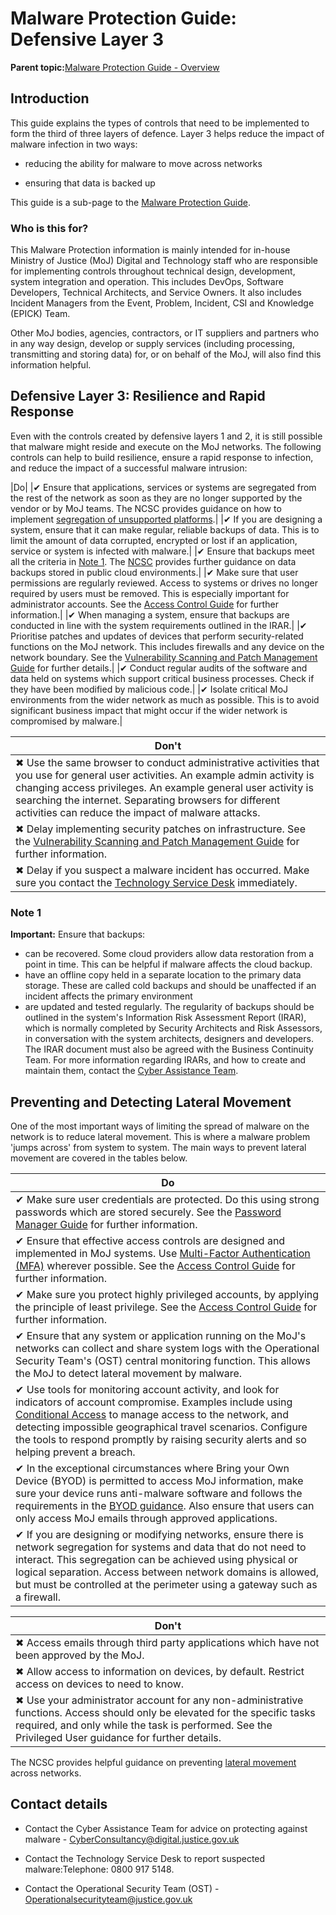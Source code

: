# Malware Protection Guide: Defensive Layer 3

**Parent topic:**[Malware Protection Guide - Overview](malware-protection-guide-introduction.md)

## Introduction

This guide explains the types of controls that need to be implemented to form the third of three layers of defence. Layer 3 helps reduce the impact of malware infection in two ways:

-   reducing the ability for malware to move across networks

-   ensuring that data is backed up


This guide is a sub-page to the [Malware Protection Guide](malware-protection-guide-introduction.md).

### Who is this for?

This Malware Protection information is mainly intended for in-house Ministry of Justice \(MoJ\) Digital and Technology staff who are responsible for implementing controls throughout technical design, development, system integration and operation. This includes DevOps, Software Developers, Technical Architects, and Service Owners. It also includes Incident Managers from the Event, Problem, Incident, CSI and Knowledge \(EPICK\) Team.

Other MoJ bodies, agencies, contractors, or IT suppliers and partners who in any way design, develop or supply services \(including processing, transmitting and storing data\) for, or on behalf of the MoJ, will also find this information helpful.

## Defensive Layer 3: Resilience and Rapid Response

Even with the controls created by defensive layers 1 and 2, it is still possible that malware might reside and execute on the MoJ networks. The following controls can help to build resilience, ensure a rapid response to infection, and reduce the impact of a successful malware intrusion:

|Do|
|✔ Ensure that applications, services or systems are segregated from the rest of the network as soon as they are no longer supported by the vendor or by MoJ teams. The NCSC provides guidance on how to implement [segregation of unsupported platforms](https://www.ncsc.gov.uk/guidance/obsolete-platforms-security-guidance).|
|✔ If you are designing a system, ensure that it can make regular, reliable backups of data. This is to limit the amount of data corrupted, encrypted or lost if an application, service or system is infected with malware.|
|✔ Ensure that backups meet all the criteria in [Note 1](#note-1). The [NCSC](https://www.ncsc.gov.uk/blog-post/offline-backups-in-an-online-world) provides further guidance on data backups stored in public cloud environments.|
|✔ Make sure that user permissions are regularly reviewed. Access to systems or drives no longer required by users must be removed. This is especially important for administrator accounts. See the [Access Control Guide](access-control-guide.md) for further information.|
|✔ When managing a system, ensure that backups are conducted in line with the system requirements outlined in the IRAR.|
|✔ Prioritise patches and updates of devices that perform security-related functions on the MoJ network. This includes firewalls and any device on the network boundary. See the [Vulnerability Scanning and Patch Management Guide](vulnerability-scanning.md) for further details.|
|✔ Conduct regular audits of the software and data held on systems which support critical business processes. Check if they have been modified by malicious code.|
|✔ Isolate critical MoJ environments from the wider network as much as possible. This is to avoid significant business impact that might occur if the wider network is compromised by malware.|

|Don't|
|-----|
|✖ Use the same browser to conduct administrative activities that you use for general user activities. An example admin activity is changing access privileges. An example general user activity is searching the internet. Separating browsers for different activities can reduce the impact of malware attacks.|
|✖ Delay implementing security patches on infrastructure. See the [Vulnerability Scanning and Patch Management Guide](vulnerability-scanning.md) for further information.|
|✖ Delay if you suspect a malware incident has occurred. Make sure you contact the [Technology Service Desk](#contact-details) immediately.|

### Note 1

**Important:** Ensure that backups:

-   can be recovered. Some cloud providers allow data restoration from a point in time. This can be helpful if malware affects the cloud backup.
-   have an offline copy held in a separate location to the primary data storage. These are called cold backups and should be unaffected if an incident affects the primary environment
-   are updated and tested regularly. The regularity of backups should be outlined in the system's Information Risk Assessment Report \(IRAR\), which is normally completed by Security Architects and Risk Assessors, in conversation with the system architects, designers and developers. The IRAR document must also be agreed with the Business Continuity Team. For more information regarding IRARs, and how to create and maintain them, contact the [Cyber Assistance Team](#contact-details).

## Preventing and Detecting Lateral Movement

One of the most important ways of limiting the spread of malware on the network is to reduce lateral movement. This is where a malware problem 'jumps across' from system to system. The main ways to prevent lateral movement are covered in the tables below.

|Do|
|--|
|✔ Make sure user credentials are protected. Do this using strong passwords which are stored securely. See the [Password Manager Guide](password-managers.md) for further information.|
|✔ Ensure that effective access controls are designed and implemented in MoJ systems. Use [Multi-Factor Authentication \(MFA\)](multi-factor-authentication-mfa-guide.md) wherever possible. See the [Access Control Guide](access-control-guide.md) for further information.|
|✔ Make sure you protect highly privileged accounts, by applying the principle of least privilege. See the [Access Control Guide](access-control-guide.md) for further information.|
|✔ Ensure that any system or application running on the MoJ's networks can collect and share system logs with the Operational Security Team's \(OST\) central monitoring function. This allows the MoJ to detect lateral movement by malware.|
|✔ Use tools for monitoring account activity, and look for indicators of account compromise. Examples include using [Conditional Access](https://en.wikipedia.org/wiki/Conditional_access) to manage access to the network, and detecting impossible geographical travel scenarios. Configure the tools to respond promptly by raising security alerts and so helping prevent a breach.|
|✔ In the exceptional circumstances where Bring your Own Device \(BYOD\) is permitted to access MoJ information, make sure your device runs anti-malware software and follows the requirements in the [BYOD guidance](personal-devices.md). Also ensure that users can only access MoJ emails through approved applications.|
|✔ If you are designing or modifying networks, ensure there is network segregation for systems and data that do not need to interact. This segregation can be achieved using physical or logical separation. Access between network domains is allowed, but must be controlled at the perimeter using a gateway such as a firewall.|

|Don't|
|-----|
|✖ Access emails through third party applications which have not been approved by the MoJ.|
|✖ Allow access to information on devices, by default. Restrict access on devices to need to know.|
|✖ Use your administrator account for any non-administrative functions. Access should only be elevated for the specific tasks required, and only while the task is performed. See the Privileged User guidance for further details.|

The NCSC provides helpful guidance on preventing [lateral movement](https://www.ncsc.gov.uk/guidance/preventing-lateral-movement) across networks.

## Contact details

-   Contact the Cyber Assistance Team for advice on protecting against malware - [CyberConsultancy@digital.justice.gov.uk](mailto:CyberConsultancy@digital.justice.gov.uk)

-   Contact the Technology Service Desk to report suspected malware:Telephone: 0800 917 5148.

-   Contact the Operational Security Team \(OST\) - [Operationalsecurityteam@justice.gov.uk](mailto:Operationalsecurityteam@justice.gov.uk)


